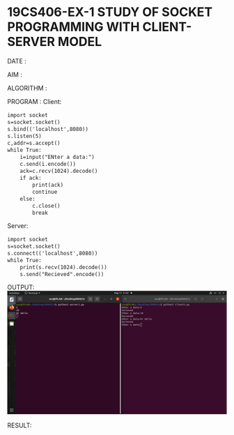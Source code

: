 # 19CS406-EX-1 STUDY OF SOCKET PROGRAMMING WITH CLIENT-SERVER MODEL

DATE :

AIM :


ALGORITHM :




PROGRAM :
Client:
~~~
import socket
s=socket.socket()
s.bind(('localhost',8080))
s.listen(5)
c,addr=s.accept()
while True:
	i=input("ENter a data:")
	c.send(i.encode())
	ack=c.recv(1024).decode()
	if ack:
		print(ack)
		continue
	else:
		c.close()
		break
~~~
Server:
~~~
import socket
s=socket.socket()
s.connect(('localhost',8080))
while True:
	print(s.recv(1024).decode())
	s.send("Recieved".encode())
~~~
OUTPUT:
![](https://github.com/RanjithD18/19CS406-EX-1/blob/main/Screenshot%20from%202023-05-17%2021-07-00.png)



RESULT:

